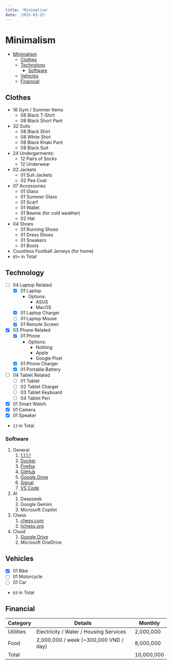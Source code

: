 ```yaml
---
title: 'Minimalism'
date: '2025-03-25'
---
```


# Minimalism

- [Minimalism](#minimalism)
  - [Clothes](#clothes)
  - [Technology](#technology)
    - [Software](#software)
  - [Vehicles](#vehicles)
  - [Financial](#financial)

## Clothes

- 16 Gym / Summer Items
  - 08 Black T-Shirt
  - 08 Black Short Pant
- 32 Suits
  - 08 Black Shirt
  - 08 White Shirt
  - 08 Black Khaki Pant
  - 08 Black Suit
- 24 Undergarments:
  - 12 Pairs of Socks
  - 12 Underwear
- 02 Jackets
  - 01 Suit Jackets
  - 02 Pea Coat
- 07 Accessories
  - 01 Glass
  - 01 Summer Glass
  - 01 Scarf
  - 01 Wallet
  - 01 Beanie (for cold weather)
  - 02 Hat
- 04 Shoes
  - 01 Running Shoes
  - 01 Dress Shoes
  - 01 Sneakers
  - 01 Boots
- Countless Football Jerseys (for home)
- `85+` in Total

## Technology

- [ ] 04 Laptop Related
  - [x] 01 Laptop
    - Options:
      - ASUS
      - MacOS
  - [x] 01 Laptop Charger
  - [ ] 01 Laptop Mouse
  - [x] 01 Remote Screen
- [x] 03 Phone Related
  - [x] 01 Phone
    - Options:
      - Nothing
      - Apple
      - Google Pixel
  - [x] 01 Phone Charger
  - [x] 01 Portable Battery
- [ ] 04 Tablet Related
  - [ ] 01 Tablet
  - [ ] 02 Tablet Charger
  - [ ] 03 Tablet Keyboard
  - [ ] 04 Tablet Pen
- [x] 01 Smart Watch
- [x] 01 Camera
- [x] 01 Speaker
- `13` in Total

### Software

1. General
   1. [1.1.1.1](https://one.one.one.one/)
   2. [Docker](https://www.docker.com/)
   3. [Firefox](https://www.mozilla.org/en-US/firefox/)
   4. [GitHub](https://github.com/)
   5. [Google Drive](https://drive.google.com)
   6. [Signal](https://signal.org/)
   7. [VS Code](https://code.visualstudio.com/)
2. AI
   1. Deepseek
   2. Google Gemini
   3. Microsoft Copilot
3. Chess
   1. [chess.com](https://www.chess.com)
   2. [lichess.org](https://lichess.org/)
4. Cloud
   1. [Google Drive](https://drive.google.com)
   2. Microsoft OneDrive

## Vehicles

- [x] 01 Bike
- [ ] 01 Motorcycle
- [ ] 01 Car
- `03` in Total

## Financial

| Category  | Details                                | Monthly    |
| --------- | -------------------------------------- | ---------- |
| Utilities | Electricity / Water / Housing Services | 2,000,000  |
| Food      | 2,000,000 / week (~300,000 VND / day)  | 8,000,000  |
| Total     |                                        | 10,000,000 |
